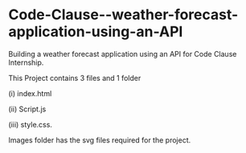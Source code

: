 # Code-Clause--weather-forecast-application-using-an-API
Building a weather forecast application using an API for Code Clause Internship.

This Project contains 3 files and 1 folder

(i) index.html

(ii) Script.js

(iii) style.css.

Images folder has the svg files required for the project.
